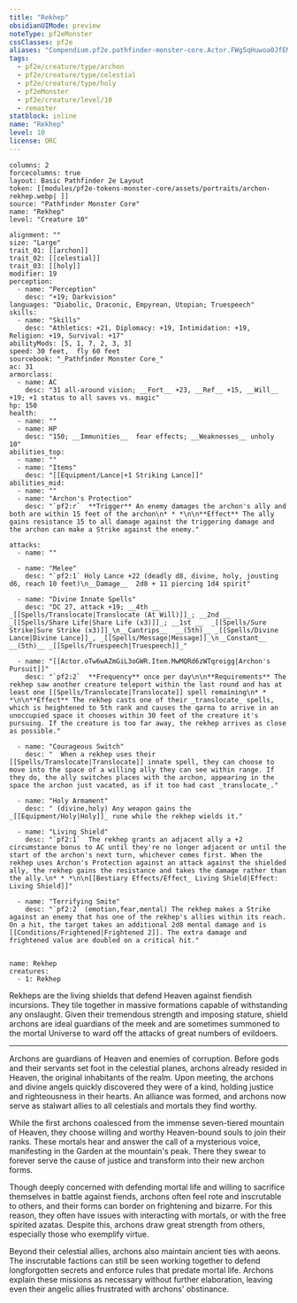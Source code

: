 ```yaml
---
title: "Rekhep"
obsidianUIMode: preview
noteType: pf2eMonster
cssClasses: pf2e
aliases: "Compendium.pf2e.pathfinder-monster-core.Actor.FWg5qHuwoa0JfEMR" 
tags:
  - pf2e/creature/type/archon
  - pf2e/creature/type/celestial
  - pf2e/creature/type/holy
  - pf2eMonster
  - pf2e/creature/level/10
  - remaster
statblock: inline
name: "Rekhep"
level: 10
license: ORC
---
```


```statblock
columns: 2
forcecolumns: true
layout: Basic Pathfinder 2e Layout
token: [[modules/pf2e-tokens-monster-core/assets/portraits/archon-rekhep.webp| ]]
source: "Pathfinder Monster Core"
name: "Rekhep"
level: "Creature 10"

alignment: ""
size: "Large"
trait_01: [[archon]]
trait_02: [[celestial]]
trait_03: [[holy]]
modifier: 19
perception:
  - name: "Perception"
    desc: "+19; Darkvision"
languages: "Diabolic, Draconic, Empyrean, Utopian; Truespeech"
skills:
  - name: "Skills"
    desc: "Athletics: +21, Diplomacy: +19, Intimidation: +19, Religion: +19, Survival: +17"
abilityMods: [5, 1, 7, 2, 3, 3]
speed: 30 feet,  fly 60 feet
sourcebook: "_Pathfinder Monster Core_"
ac: 31
armorclass:
  - name: AC
    desc: "31 all-around vision; __Fort__ +23, __Ref__ +15, __Will__ +19; +1 status to all saves vs. magic"
hp: 150
health:
  - name: ""
  - name: HP
    desc: "150; __Immunities__  fear effects; __Weaknesses__ unholy 10"
abilities_top:
  - name: ""
  - name: "Items"
    desc: "[[Equipment/Lance|+1 Striking Lance]]"
abilities_mid:
  - name: ""
  - name: "Archon's Protection"
    desc: "`pf2:r`  **Trigger** An enemy damages the archon's ally and both are within 15 feet of the archon\n* * *\n\n**Effect** The ally gains resistance 15 to all damage against the triggering damage and the archon can make a Strike against the enemy."

attacks:
  - name: ""

  - name: "Melee"
    desc: "`pf2:1` Holy Lance +22 (deadly d8, divine, holy, jousting d6, reach 10 feet)\n__Damage__  2d8 + 11 piercing 1d4 spirit"

  - name: "Divine Innate Spells"
    desc: "DC 27, attack +19; __4th __  _[[Spells/Translocate|Translocate (At Will)]]_; __2nd __  _[[Spells/Share Life|Share Life (x3)]]_; __1st __  _[[Spells/Sure Strike|Sure Strike (x3)]]_\n__Cantrips__  __(5th)__ _[[Spells/Divine Lance|Divine Lance]]_, _[[Spells/Message|Message]]_\n__Constant__  __(5th)__ _[[Spells/Truespeech|Truespeech]]_"

  - name: "[[Actor.oTw6wAZmGiL3oGWR.Item.MwMQRd6zWTqreigg|Archon's Pursuit]]"
    desc: "`pf2:2`  **Frequency** once per day\n\n**Requirements** The rekhep saw another creature teleport within the last round and has at least one [[Spells/Translocate|Translocate]] spell remaining\n* * *\n\n**Effect** The rekhep casts one of their _translocate_ spells, which is heightened to 5th rank and causes the qarna to arrive in an unoccupied space it chooses within 30 feet of the creature it's pursuing. If the creature is too far away, the rekhep arrives as close as possible."

  - name: "Courageous Switch"
    desc: "  When a rekhep uses their [[Spells/Translocate|Translocate]] innate spell, they can choose to move into the space of a willing ally they can see within range. If they do, the ally switches places with the archon, appearing in the space the archon just vacated, as if it too had cast _translocate_."

  - name: "Holy Armament"
    desc: " (divine,holy) Any weapon gains the _[[Equipment/Holy|Holy]]_ rune while the rekhep wields it."

  - name: "Living Shield"
    desc: "`pf2:1`  The rekhep grants an adjacent ally a +2 circumstance bonus to AC until they're no longer adjacent or until the start of the archon's next turn, whichever comes first. When the rekhep uses Archon's Protection against an attack against the shielded ally, the rekhep gains the resistance and takes the damage rather than the ally.\n* * *\n\n[[Bestiary Effects/Effect_ Living Shield|Effect: Living Shield]]"

  - name: "Terrifying Smite"
    desc: "`pf2:2` (emotion,fear,mental) The rekhep makes a Strike against an enemy that has one of the rekhep's allies within its reach. On a hit, the target takes an additional 2d8 mental damage and is [[Conditions/Frightened|Frightened 2]]. The extra damage and frightened value are doubled on a critical hit."
 
```

```encounter-table
name: Rekhep
creatures:
  - 1: Rekhep
```



Rekheps are the living shields that defend Heaven against fiendish incursions. They tile together in massive formations capable of withstanding any onslaught. Given their tremendous strength and imposing stature, shield archons are ideal guardians of the meek and are sometimes summoned to the mortal Universe to ward off the attacks of great numbers of evildoers.

* * *

Archons are guardians of Heaven and enemies of corruption. Before gods and their servants set foot in the celestial planes, archons already resided in Heaven, the original inhabitants of the realm. Upon meeting, the archons and divine angels quickly discovered they were of a kind, holding justice and righteousness in their hearts. An alliance was formed, and archons now serve as stalwart allies to all celestials and mortals they find worthy.

While the first archons coalesced from the immense seven-tiered mountain of Heaven, they choose willing and worthy Heaven-bound souls to join their ranks. These mortals hear and answer the call of a mysterious voice, manifesting in the Garden at the mountain's peak. There they swear to forever serve the cause of justice and transform into their new archon forms.

Though deeply concerned with defending mortal life and willing to sacrifice themselves in battle against fiends, archons often feel rote and inscrutable to others, and their forms can border on frightening and bizarre. For this reason, they often have issues with interacting with mortals, or with the free spirited azatas. Despite this, archons draw great strength from others, especially those who exemplify virtue.

Beyond their celestial allies, archons also maintain ancient ties with aeons. The inscrutable factions can still be seen working together to defend longforgotten secrets and enforce rules that predate mortal life. Archons explain these missions as necessary without further elaboration, leaving even their angelic allies frustrated with archons' obstinance.
